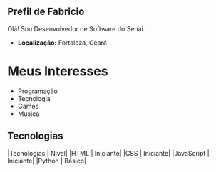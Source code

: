 ## Prefil de Fabricio

Olá! Sou Desenvolvedor de Software do Senai.

- **Localização:** Fortaleza, Ceará

# Meus Interesses
- Programação
- Tecnologia
- Games
- Musica

## Tecnologias

|Tecnologias | Nivel|
|HTML | Iniciante|
|CSS | Iniciante|
|JavaScript | Iniciante|
|Python | Básico|
